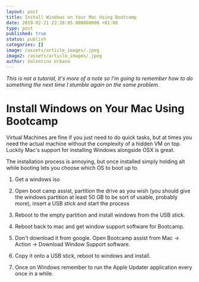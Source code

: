 ```yaml
---
layout: post
title: Install Windows on Your Mac Using Bootcamp
date: 2019-02-21 22:28:05.000000000 +01:00
type: post
published: true
status: publish
categories: []
image: /assets/article_images/.jpeg
image2: /assets/article_images/.jpeg
author: Valentino Urbano
---
```


_This is not a tutorial, it's more of a note so I'm going to remember how to do something the next time I stumble again on the same problem._

# Install Windows on Your Mac Using Bootcamp

Virtual Machines are fine if you just need to do quick tasks, but at times you need the actual machine without the complexity of a hidden VM on top. Luckily Mac's support for installing Windows alongside OSX is great.

The installation process is annoying, but once installed simply holding alt while booting lets you choose which OS to boot up to.

1. Get a windows iso

2. Open boot camp assist, partition the drive as you wish (you should give the windows partition at least 50 GB to be sort of usable, probably more), insert a USB stick and start the process

3. Reboot to the empty partition and install windows from the USB stick.

4. Reboot back to mac and get window support software for Bootcamp.

5. Don't download it from google. Open Bootcamp assist from Mac -> Action -> Download Window Support software.

6. Copy it onto a USB stick, reboot to windows and install.

7. Once on Windows remember to run the Apple Updater application every once in a while.
